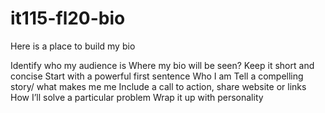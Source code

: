 # it115-fl20-bio
Here is a place to build my bio

Identify who my audience is
Where my bio will be seen?
Keep it short and concise
Start with a powerful first sentence
Who I am
Tell a compelling story/ what makes me me
Include a call to action, share website or links
How I’ll solve a particular problem
Wrap it up with personality

